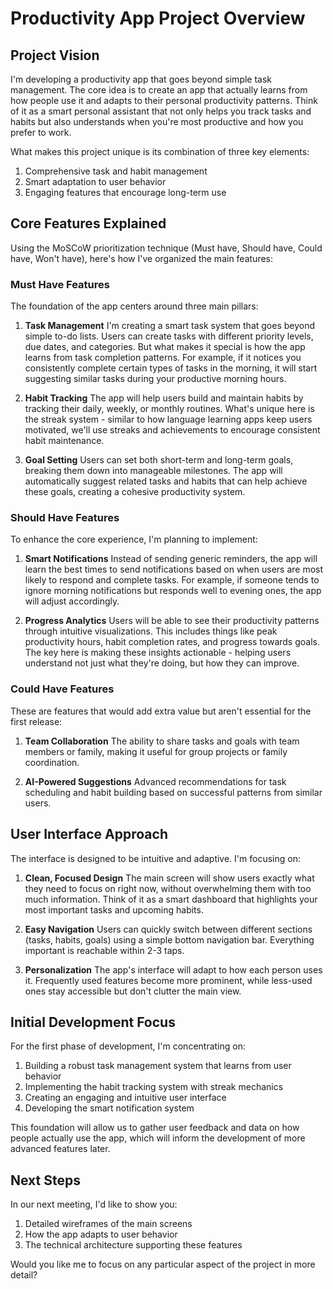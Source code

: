 # Productivity App Project Overview

## Project Vision

I'm developing a productivity app that goes beyond simple task management. The core idea is to create an app that actually learns from how people use it and adapts to their personal productivity patterns. Think of it as a smart personal assistant that not only helps you track tasks and habits but also understands when you're most productive and how you prefer to work.

What makes this project unique is its combination of three key elements:
1. Comprehensive task and habit management
2. Smart adaptation to user behavior
3. Engaging features that encourage long-term use

## Core Features Explained

Using the MoSCoW prioritization technique (Must have, Should have, Could have, Won't have), here's how I've organized the main features:

### Must Have Features

The foundation of the app centers around three main pillars:

1. **Task Management**
   I'm creating a smart task system that goes beyond simple to-do lists. Users can create tasks with different priority levels, due dates, and categories. But what makes it special is how the app learns from task completion patterns. For example, if it notices you consistently complete certain types of tasks in the morning, it will start suggesting similar tasks during your productive morning hours.

2. **Habit Tracking**
   The app will help users build and maintain habits by tracking their daily, weekly, or monthly routines. What's unique here is the streak system - similar to how language learning apps keep users motivated, we'll use streaks and achievements to encourage consistent habit maintenance.

3. **Goal Setting**
   Users can set both short-term and long-term goals, breaking them down into manageable milestones. The app will automatically suggest related tasks and habits that can help achieve these goals, creating a cohesive productivity system.

### Should Have Features

To enhance the core experience, I'm planning to implement:

1. **Smart Notifications**
   Instead of sending generic reminders, the app will learn the best times to send notifications based on when users are most likely to respond and complete tasks. For example, if someone tends to ignore morning notifications but responds well to evening ones, the app will adjust accordingly.

2. **Progress Analytics**
   Users will be able to see their productivity patterns through intuitive visualizations. This includes things like peak productivity hours, habit completion rates, and progress towards goals. The key here is making these insights actionable - helping users understand not just what they're doing, but how they can improve.

### Could Have Features

These are features that would add extra value but aren't essential for the first release:

1. **Team Collaboration**
   The ability to share tasks and goals with team members or family, making it useful for group projects or family coordination.

2. **AI-Powered Suggestions**
   Advanced recommendations for task scheduling and habit building based on successful patterns from similar users.

## User Interface Approach

The interface is designed to be intuitive and adaptive. I'm focusing on:

1. **Clean, Focused Design**
   The main screen will show users exactly what they need to focus on right now, without overwhelming them with too much information. Think of it as a smart dashboard that highlights your most important tasks and upcoming habits.

2. **Easy Navigation**
   Users can quickly switch between different sections (tasks, habits, goals) using a simple bottom navigation bar. Everything important is reachable within 2-3 taps.

3. **Personalization**
   The app's interface will adapt to how each person uses it. Frequently used features become more prominent, while less-used ones stay accessible but don't clutter the main view.

## Initial Development Focus

For the first phase of development, I'm concentrating on:

1. Building a robust task management system that learns from user behavior
2. Implementing the habit tracking system with streak mechanics
3. Creating an engaging and intuitive user interface
4. Developing the smart notification system

This foundation will allow us to gather user feedback and data on how people actually use the app, which will inform the development of more advanced features later.

## Next Steps

In our next meeting, I'd like to show you:
1. Detailed wireframes of the main screens
2. How the app adapts to user behavior
3. The technical architecture supporting these features

Would you like me to focus on any particular aspect of the project in more detail?
